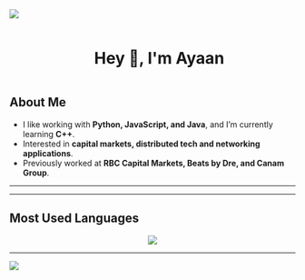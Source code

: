 <!--horizontal divider (gradient)-->
<img src="https://user-images.githubusercontent.com/73097560/115834477-dbab4500-a447-11eb-908a-139a6edaec5c.gif">

<!--h1 without bottom border-->
<div id="user-content-toc">
  <ul align="center">
    <summary><h1 style="display: inline-block">Hey 👋, I'm Ayaan</h1></summary>
  </ul>
</div>


## About Me
- I like working with **Python, JavaScript, and Java**, and I’m currently learning **C++**.  
- Interested in **capital markets, distributed tech and networking applications**.  
- Previously worked at **RBC Capital Markets, Beats by Dre, and Canam Group**.  
---

---

## Most Used Languages
<p align="center">
  <img align="center" src="https://github-readme-stats.vercel.app/api/top-langs/?username=ayaancodes&layout=compact&langs_count=10&theme=radical&hide_border=false&include_all_commits=true" />
</p>

---


<!--horizontal divider (gradient)-->
<img src="https://user-images.githubusercontent.com/73097560/115834477-dbab4500-a447-11eb-908a-139a6edaec5c.gif">
